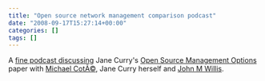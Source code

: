 ```yaml
---
title: "Open source network management comparison podcast"
date: "2008-09-17T15:27:14+00:00"
categories: []
tags: []
---
```


A <a href="http://www.redmonk.com/cote/2008/09/12/it-management-018/">fine podcast discussing</a> Jane Curry's <a href="http://www.skills-1st.co.uk/papers/jane/open_source_mgmt_options.pdf">Open Source Management Options</a> paper with <a href="http://www.redmonk.com/cote/">Michael CotÃ©</a>, Jane Curry herself and <a href="http://www.johnmwillis.com/">John M Willis</a>.
